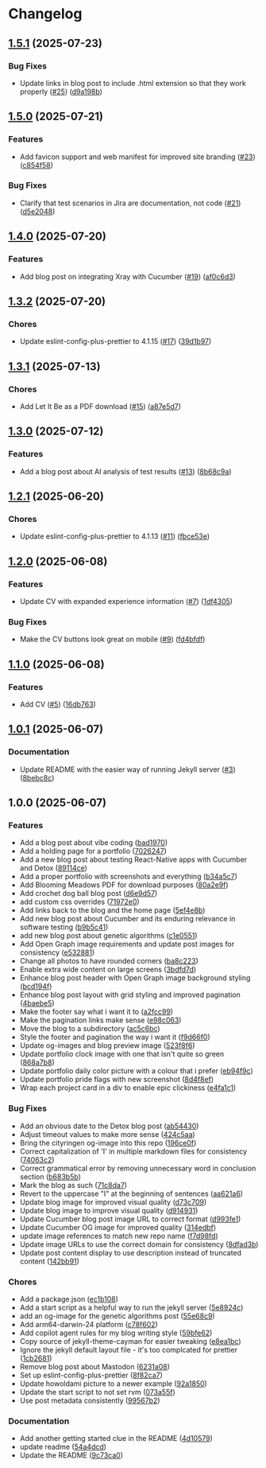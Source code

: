 # Changelog

## [1.5.1](https://github.com/aimeerivers/aimeerivers.github.io/compare/v1.5.0...v1.5.1) (2025-07-23)


### Bug Fixes

* Update links in blog post to include .html extension so that they work properly ([#25](https://github.com/aimeerivers/aimeerivers.github.io/issues/25)) ([d9a198b](https://github.com/aimeerivers/aimeerivers.github.io/commit/d9a198b25f8a1266264828464125cb0e471cc69f))

## [1.5.0](https://github.com/aimeerivers/aimeerivers.github.io/compare/v1.4.0...v1.5.0) (2025-07-21)


### Features

* Add favicon support and web manifest for improved site branding ([#23](https://github.com/aimeerivers/aimeerivers.github.io/issues/23)) ([c854f58](https://github.com/aimeerivers/aimeerivers.github.io/commit/c854f58d1ad20fec5f973f36915e9e163a5eac5f))


### Bug Fixes

* Clarify that test scenarios in Jira are documentation, not code ([#21](https://github.com/aimeerivers/aimeerivers.github.io/issues/21)) ([d5e2048](https://github.com/aimeerivers/aimeerivers.github.io/commit/d5e2048260052a53b4c11f8b84091d0a5e7f61ba))

## [1.4.0](https://github.com/aimeerivers/aimeerivers.github.io/compare/v1.3.2...v1.4.0) (2025-07-20)


### Features

* Add blog post on integrating Xray with Cucumber ([#19](https://github.com/aimeerivers/aimeerivers.github.io/issues/19)) ([af0c6d3](https://github.com/aimeerivers/aimeerivers.github.io/commit/af0c6d3982146fe40012527672a40c160f490e79))

## [1.3.2](https://github.com/aimeerivers/aimeerivers.github.io/compare/v1.3.1...v1.3.2) (2025-07-20)


### Chores

* Update eslint-config-plus-prettier to 4.1.15 ([#17](https://github.com/aimeerivers/aimeerivers.github.io/issues/17)) ([39d1b97](https://github.com/aimeerivers/aimeerivers.github.io/commit/39d1b97e5ed82efe675aad21c1bd89fc2b306109))

## [1.3.1](https://github.com/aimeerivers/aimeerivers.github.io/compare/v1.3.0...v1.3.1) (2025-07-13)


### Chores

* Add Let It Be as a PDF download ([#15](https://github.com/aimeerivers/aimeerivers.github.io/issues/15)) ([a87e5d7](https://github.com/aimeerivers/aimeerivers.github.io/commit/a87e5d7d4d70cd487f12aaefd1e20527f1b524f0))

## [1.3.0](https://github.com/aimeerivers/aimeerivers.github.io/compare/v1.2.1...v1.3.0) (2025-07-12)


### Features

* Add a blog post about AI analysis of test results ([#13](https://github.com/aimeerivers/aimeerivers.github.io/issues/13)) ([8b68c9a](https://github.com/aimeerivers/aimeerivers.github.io/commit/8b68c9a6fbdde6ef756bc530285fdab5ad67e62b))

## [1.2.1](https://github.com/aimeerivers/aimeerivers.github.io/compare/v1.2.0...v1.2.1) (2025-06-20)


### Chores

* Update eslint-config-plus-prettier to 4.1.13 ([#11](https://github.com/aimeerivers/aimeerivers.github.io/issues/11)) ([fbce53e](https://github.com/aimeerivers/aimeerivers.github.io/commit/fbce53eb66505b20b2e3f790497ccfae4842c06a))

## [1.2.0](https://github.com/aimeerivers/aimeerivers.github.io/compare/v1.1.0...v1.2.0) (2025-06-08)


### Features

* Update CV with expanded experience information ([#7](https://github.com/aimeerivers/aimeerivers.github.io/issues/7)) ([1df4305](https://github.com/aimeerivers/aimeerivers.github.io/commit/1df4305b597d761f197becd177400e7f38f734c3))


### Bug Fixes

* Make the CV buttons look great on mobile ([#9](https://github.com/aimeerivers/aimeerivers.github.io/issues/9)) ([fd4bfdf](https://github.com/aimeerivers/aimeerivers.github.io/commit/fd4bfdf974e82f964ccbbe79b93e129e105681f7))

## [1.1.0](https://github.com/aimeerivers/aimeerivers.github.io/compare/v1.0.1...v1.1.0) (2025-06-08)


### Features

* Add CV ([#5](https://github.com/aimeerivers/aimeerivers.github.io/issues/5)) ([16db763](https://github.com/aimeerivers/aimeerivers.github.io/commit/16db7637a311f2378c821e1d46b6cb60532393b5))

## [1.0.1](https://github.com/aimeerivers/aimeerivers.github.io/compare/v1.0.0...v1.0.1) (2025-06-07)


### Documentation

* Update README with the easier way of running Jekyll server ([#3](https://github.com/aimeerivers/aimeerivers.github.io/issues/3)) ([8bebc8c](https://github.com/aimeerivers/aimeerivers.github.io/commit/8bebc8c25e6d051bb01fc0fbe2e9a00dda6bc5a2))

## 1.0.0 (2025-06-07)


### Features

* Add a blog post about vibe coding ([bad1970](https://github.com/aimeerivers/aimeerivers.github.io/commit/bad1970f596812609f776fc2414f90046d1fe9c7))
* Add a holding page for a portfolio ([7026247](https://github.com/aimeerivers/aimeerivers.github.io/commit/70262477c3e05b78b25bf8a25aab1041282e9f28))
* Add a new blog post about testing React-Native apps with Cucumber and Detox ([89114ce](https://github.com/aimeerivers/aimeerivers.github.io/commit/89114ce8a6161ba7c87549b115e64e66dbc9b895))
* Add a proper portfolio with screenshots and everything ([b34a5c7](https://github.com/aimeerivers/aimeerivers.github.io/commit/b34a5c78aa6330d7360e5dbb0da5af5798202867))
* Add Blooming Meadows PDF for download purposes ([80a2e9f](https://github.com/aimeerivers/aimeerivers.github.io/commit/80a2e9feb95d61180c3f3549f9b3454b6fe90bd3))
* Add crochet dog ball blog post ([d6e9d57](https://github.com/aimeerivers/aimeerivers.github.io/commit/d6e9d577f62e9896fc66f392cd5bc89b3470e05c))
* add custom css overrides ([71972e0](https://github.com/aimeerivers/aimeerivers.github.io/commit/71972e0e0f99df737ca585dab446b16586c3ef16))
* Add links back to the blog and the home page ([5ef4e8b](https://github.com/aimeerivers/aimeerivers.github.io/commit/5ef4e8b756528415bf810dadee835721edd6b37d))
* Add new blog post about Cucumber and its enduring relevance in software testing ([b9b5c41](https://github.com/aimeerivers/aimeerivers.github.io/commit/b9b5c4134ca1e190ece31fa03a2b2d0d6c2d72c9))
* add new blog post about genetic algorithms ([c1e0551](https://github.com/aimeerivers/aimeerivers.github.io/commit/c1e0551075bd5f178a3a6c8c1267d223be771ce8))
* Add Open Graph image requirements and update post images for consistency ([e532881](https://github.com/aimeerivers/aimeerivers.github.io/commit/e532881ac02fdf4bf285a6b6fc1c3706e97f7258))
* Change all photos to have rounded corners ([ba8c223](https://github.com/aimeerivers/aimeerivers.github.io/commit/ba8c223812cf167d711d0a019aad5ccc55d00c89))
* Enable extra wide content on large screens ([3bdfd7d](https://github.com/aimeerivers/aimeerivers.github.io/commit/3bdfd7dd2c0ee79fb5591228f194863ed6a8cc51))
* Enhance blog post header with Open Graph image background styling ([bcd194f](https://github.com/aimeerivers/aimeerivers.github.io/commit/bcd194fbf822b3ef908ab6b3f9aa0d56349be3a0))
* Enhance blog post layout with grid styling and improved pagination ([4baebe5](https://github.com/aimeerivers/aimeerivers.github.io/commit/4baebe5ba9bf467b335f97ae6c7b4ff1f7078207))
* Make the footer say what i want it to ([a2fcc99](https://github.com/aimeerivers/aimeerivers.github.io/commit/a2fcc990b8675b5459013f5c142c29be93a5bbc6))
* Make the pagination links make sense ([e98c063](https://github.com/aimeerivers/aimeerivers.github.io/commit/e98c06324b0bff80c3c8740422bd8a4ecb3ec85b))
* Move the blog to a subdirectory ([ac5c6bc](https://github.com/aimeerivers/aimeerivers.github.io/commit/ac5c6bce84865afc5c1c424d8d07f376cb62cfd1))
* Style the footer and pagination the way i want it ([f9d66f0](https://github.com/aimeerivers/aimeerivers.github.io/commit/f9d66f05b8854380dabdbd35122eba8f17453a08))
* Update og-images and blog preview image ([523f8f6](https://github.com/aimeerivers/aimeerivers.github.io/commit/523f8f667f187104d502d9b1c7f7a064a45ee0d8))
* Update portfolio clock image with one that isn't quite so green ([868a7b8](https://github.com/aimeerivers/aimeerivers.github.io/commit/868a7b80ea8fb272466399dbf042cd9d91983f3e))
* Update portfolio daily color picture with a colour that i prefer ([eb94f9c](https://github.com/aimeerivers/aimeerivers.github.io/commit/eb94f9c4ec3454e36be81f0f0b647174eee03c36))
* Update portfolio pride flags with new screenshot ([8d4f8ef](https://github.com/aimeerivers/aimeerivers.github.io/commit/8d4f8ef8ec220bf54ee0235b0a598b0a4593026f))
* Wrap each project card in a div to enable epic clickiness ([e4fa1c1](https://github.com/aimeerivers/aimeerivers.github.io/commit/e4fa1c17d0eebf98f7c4639156d4af720e237621))


### Bug Fixes

* Add an obvious date to the Detox blog post ([ab54430](https://github.com/aimeerivers/aimeerivers.github.io/commit/ab5443075ac980d2d13f1307d696b15d7b31b82c))
* Adjust timeout values to make more sense ([424c5aa](https://github.com/aimeerivers/aimeerivers.github.io/commit/424c5aa39a12c60d54ba01732bf32fb51a768660))
* Bring the cityringen og-image into this repo ([196ce0f](https://github.com/aimeerivers/aimeerivers.github.io/commit/196ce0f38850011a89b48e97429870e24c819cc2))
* Correct capitalization of 'I' in multiple markdown files for consistency ([74063c2](https://github.com/aimeerivers/aimeerivers.github.io/commit/74063c28904cbbcb0b06466d6eeeb7bb58910cfd))
* Correct grammatical error by removing unnecessary word in conclusion section ([b683b5b](https://github.com/aimeerivers/aimeerivers.github.io/commit/b683b5b32390cc4c460ec2d9bd2b1b7a561a662d))
* Mark the blog as such ([71c8da7](https://github.com/aimeerivers/aimeerivers.github.io/commit/71c8da7307b553513761c7ecb9e03a1afa67af05))
* Revert to the uppercase "I" at the beginning of sentences ([aa621a6](https://github.com/aimeerivers/aimeerivers.github.io/commit/aa621a6eb9c97e029e85f5ed48251601e17541cc))
* Update blog image for improved visual quality ([d73c709](https://github.com/aimeerivers/aimeerivers.github.io/commit/d73c709274c776c5491a3d945b51ee69180fa93f))
* Update blog image to improve visual quality ([d914931](https://github.com/aimeerivers/aimeerivers.github.io/commit/d914931908b325cbfed9139fbbcd0351464fa485))
* Update Cucumber blog post image URL to correct format ([d993fe1](https://github.com/aimeerivers/aimeerivers.github.io/commit/d993fe1c5ba86b8a4bcd5dc750ac81261167c3c1))
* Update Cucumber OG image for improved quality ([314edbf](https://github.com/aimeerivers/aimeerivers.github.io/commit/314edbffa0d4c831c833f02afb478cc1da8c7353))
* update image references to match new repo name ([f7d98fd](https://github.com/aimeerivers/aimeerivers.github.io/commit/f7d98fd2eaa36471089d08247d8547ad06c7dae8))
* Update image URLs to use the correct domain for consistency ([8dfad3b](https://github.com/aimeerivers/aimeerivers.github.io/commit/8dfad3bfffdef7298d0d198ead9c69b7c3ee793f))
* Update post content display to use description instead of truncated content ([142bb91](https://github.com/aimeerivers/aimeerivers.github.io/commit/142bb919adf87753b03498ca958896e1e0dc6937))


### Chores

* Add a package.json ([ec1b108](https://github.com/aimeerivers/aimeerivers.github.io/commit/ec1b10863f11ab6a8f73e5a59d072e35f115116b))
* Add a start script as a helpful way to run the jekyll server ([5e8924c](https://github.com/aimeerivers/aimeerivers.github.io/commit/5e8924c1d5d6149cb35a288d44af1575f74abf79))
* add an og-image for the genetic algorithms post ([55e68c9](https://github.com/aimeerivers/aimeerivers.github.io/commit/55e68c9a4dceb3f47ce52f67215b4ef3767f6158))
* Add arm64-darwin-24 platform ([c78f602](https://github.com/aimeerivers/aimeerivers.github.io/commit/c78f602e3ffc5adf7f7f5aba05a48d21394ee496))
* Add copilot agent rules for my blog writing style ([59bfe62](https://github.com/aimeerivers/aimeerivers.github.io/commit/59bfe62d825b2ce4992c127120eae446ab30d6c6))
* Copy source of jekyll-theme-cayman for easier tweaking ([e8ea1bc](https://github.com/aimeerivers/aimeerivers.github.io/commit/e8ea1bc6d59e7afbe0efa30aa4a1c6afd5bb9a27))
* Ignore the jekyll default layout file - it's too complcated for prettier ([1cb2681](https://github.com/aimeerivers/aimeerivers.github.io/commit/1cb2681699290fdbb73a137af155d5d44745a172))
* Remove blog post about Mastodon ([6231a08](https://github.com/aimeerivers/aimeerivers.github.io/commit/6231a08f2ac40053d29d9d47ae77b4e048986598))
* Set up eslint-config-plus-prettier ([8f82ca7](https://github.com/aimeerivers/aimeerivers.github.io/commit/8f82ca70709d02a5de3c0d1bb9462134ce256d13))
* Update howoldami picture to a newer example ([92a1850](https://github.com/aimeerivers/aimeerivers.github.io/commit/92a18503c39e6f76d8ec1195f093c87d6b9735ed))
* Update the start script to not set rvm ([073a55f](https://github.com/aimeerivers/aimeerivers.github.io/commit/073a55ff245f72d0bcdf6e160d21e49c390c3fcf))
* Use post metadata consistently ([99567b2](https://github.com/aimeerivers/aimeerivers.github.io/commit/99567b2a43527345de16c6fda3abe23ad7931275))


### Documentation

* Add another getting started clue in the README ([4d10579](https://github.com/aimeerivers/aimeerivers.github.io/commit/4d105790f1baf8e2b8b952da89e76c7af98debf1))
* update readme ([54a4dcd](https://github.com/aimeerivers/aimeerivers.github.io/commit/54a4dcd4cf8451f21f0748dc69a70e4cd2651708))
* Update the README ([9c73ca0](https://github.com/aimeerivers/aimeerivers.github.io/commit/9c73ca048795c86d00a1c4aed555bf51e99670ee))
